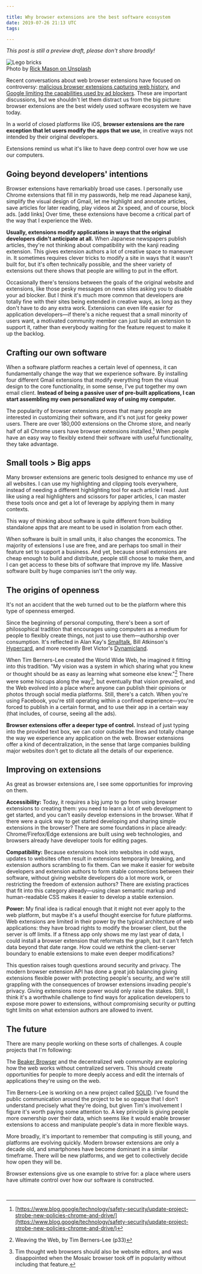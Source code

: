 ```yaml
---

title: Why browser extensions are the best software ecosystem
date: 2019-07-26 21:13 UTC
tags: 

---
```


*This post is still a preview draft, please don't share broadly!*

<figure style="margin: 0;">
  <img src="/images/article_images/legos.jpg" alt="Lego bricks">
  <figcaption>Photo by <a class="figure-link" href="https://unsplash.com/photos/2FaCKyEEtis">Rick Mason on Unsplash</a></figcaption>
</figure>

Recent conversations about web browser extensions have focused on controversy: [malicious browser extensions capturing web history](https://arstechnica.com/information-technology/2019/07/dataspii-inside-the-debacle-that-dished-private-data-from-apple-tesla-blue-origin-and-4m-people/), and [Google limiting the capabilities used by ad blockers](https://www.wired.com/story/google-chrome-ad-blockers-extensions-api/?verso=true). These are important discussions, but we shouldn't let them distract us from the big picture: browser extensions are the best widely used software ecosystem we have today.

In a world of closed platforms like iOS, **browser extensions are the rare exception that let users modify the apps that we use**, in creative ways not intended by their original developers.

Extensions remind us what it's like to have deep control over how we use our computers.

## Going beyond developers' intentions

Browser extensions have remarkably broad use cases. I personally use Chrome extensions that fill in my passwords, help me read Japanese kanji, simplify the visual design of Gmail, let me highlight and annotate articles, save articles for later reading, play videos at 2x speed, and of course, block ads. [add links] Over time, these extensions have become a critical part of the way that I experience the Web.

**Usually, extensions modify applications in ways that the original developers didn't anticipate at all.** When Japanese newspapers publish articles, they're not thinking about compatibility with the kanji reading extension. This gives extension authors a lot of creative space to maneuver in. It sometimes requires clever tricks to modify a site in ways that it wasn't built for, but it's often technically possible, and the sheer variety of extensions out there shows that people are willing to put in the effort.

Occasionally there's tensions between the goals of the original website and extensions, like those pesky messages on news sites asking you to disable your ad blocker. But I think it's much more common that developers are totally fine with their sites being extended in creative ways, as long as they don't have to do any extra work. Extensions can even life easier for application developers—if there's a niche request that a small minority of users want, a motivated community member can just build an extension to support it, rather than everybody waiting for the feature request to make it up the backlog.

## Crafting our own software

When a software platform reaches a certain level of openness, it can fundamentally change the way that we experience software. By installing four different Gmail extensions that modify everything from the visual design to the core functionality, in some sense, I've put together my own email client. **Instead of being a passive user of pre-built applications, I can start assembling my own personalized way of using my computer.**

The popularity of browser extensions proves that many people are interested in customizing their software, and it's not just for geeky power users. There are over 180,000 extensions on the Chrome store, and nearly half of all Chrome users have browser extensions installed.[^chrome] When people have an easy way to flexibly extend their software with useful functionality, they take advantage.

## Small tools > Big apps

Many browser extensions are generic tools designed to enhance my use of all websites. I can use my highlighting and clipping tools everywhere, instead of needing a different highlighting tool for each article I read. Just like using a real highlighters and scissors for paper articles, I can master these tools once and get a lot of leverage by applying them in many contexts.

This way of thinking about software is quite different from building standalone apps that are meant to be used in isolation from each other.

When software is built in small units, it also changes the economics. The majority of extensions I use are free, and are perhaps too small in their feature set to support a business. And yet, because small extensions are cheap enough to build and distribute, people still choose to make them, and I can get access to these bits of software that improve my life. Massive software built by huge companies isn't the only way.

## The origins of openness

It's not an accident that the web turned out to be the platform where this type of openness emerged.

Since the beginning of personal computing, there's been a sort of philosophical tradition that encourages using computers as a medium for people to flexibly create things, not just to use them—authorship over consumption. It's reflected in Alan Kay's [Smalltalk](http://worrydream.com/EarlyHistoryOfSmalltalk/), Bill Atkinson's [Hypercard](https://archive.org/details/CC501_hypercard), and more recently Bret Victor's [Dynamicland](https://dynamicland.org/).

When Tim Berners-Lee created the World Wide Web, he imagined it fitting into this tradition. "My vision was a system in which sharing what you knew or thought should be as easy as learning what someone else knew."[^tbl] There were some hiccups along the way[^tbl2], but eventually that vision prevailed, and the Web evolved into a place where anyone can publish their opinions or photos through social media platforms. Still, there's a catch. When you're using Facebook, you're still operating within a confined experience—you're forced to publish in a certain format, and to use their app in a certain way (that includes, of course, seeing all the ads).

**Browser extensions offer a deeper type of control.** Instead of just typing into the provided text box, we can color outside the lines and totally change the way we experience any application on the web. Browser extensions offer a kind of decentralization, in the sense that large companies building major websites don't get to dictate all the details of our experience.

## Improving on extensions

As great as browser extensions are, I see some opportunities for improving on them.

**Accessibility:** Today, it requires a big jump to go from using browser extensions to creating them: you need to learn a lot of web development to get started, and you can't easily develop extensions in the browser. What if there were a quick way to get started developing and sharing simple extensions in the browser? There are some foundations in place already: Chrome/Firefox/Edge extensions are built using web technologies, and browsers already have developer tools for editing pages.

**Compatibility:** Because extensions hook into websites in odd ways, updates to websites often result in extensions temporarily breaking, and extension authors scrambling to fix them. Can we make it easier for website developers and extension authors to form stable connections between their software, without giving website developers do a lot more work, or restricting the freedom of extension authors? There are existing practices that fit into this category already—using clean semantic markup and human-readable CSS makes it easier to develop a stable extension.

**Power:** My final idea is radical enough that it might not ever apply to the web platform, but maybe it's a useful thought exercise for future platforms. Web extensions are limited in their power by the typical architecture of web applications: they have broad rights to modify the browser client, but the server is off limits. If a fitness app only shows me my last year of data, I could install a browser extension that reformats the graph, but it can't fetch data beyond that date range. How could we rethink the client-server boundary to enable extensions to make even deeper modifications?

This question raises tough questions around security and privacy. The modern browser extension API has done a great job balancing giving extensions flexible power with protecting people's security, and we're still grappling with the consequences of browser extensions invading people's privacy. Giving extensions more power would only raise the stakes. Still, I think it's a worthwhile challenge to find ways for application developers to expose more power to extensions, without compromising security or putting tight limits on what extension authors are allowed to invent.

## The future

There are many people working on these sorts of challenges. A couple projects that I'm following:

The [Beaker Browser](https://beakerbrowser.com/about/) and the decentralized web community are exploring how the web works without centralized servers. This should create opportunities for people to more deeply access and edit the internals of applications they're using on the web.

Tim Berners-Lee is working on a new project called [SOLID](https://inrupt.com/blog/one-small-step-for-the-web). I've found the public communication around the project to be so opaque that I don't understand precisely what they're doing, but given Tim's involvement I figure it's worth paying some attention to. A key principle is giving people more ownership over their data, which seems like it would enable browser extensions to access and manipulate people's data in more flexible ways.

More broadly, it's important to remember that computing is still young, and platforms are evolving quickly. Modern browser extensions are only a decade old, and smartphones have become dominant in a similar timeframe. There will be new platforms, and we get to collectively decide how open they will be.

Browser extensions give us one example to strive for: a place where users have ultimate control over how our software is constructed.

<br />

[^chrome]: [https://www.blog.google/technology/safety-security/update-project-strobe-new-policies-chrome-and-drive/](https://www.blog.google/technology/safety-security/update-project-strobe-new-policies-chrome-and-drive/)
[^tbl]: Weaving the Web, by Tim Berners-Lee (p33)
[^tbl2]: Tim thought web browsers should also be website editors, and was disappointed when the Mosaic browser took off in popularity without including that feature. 

